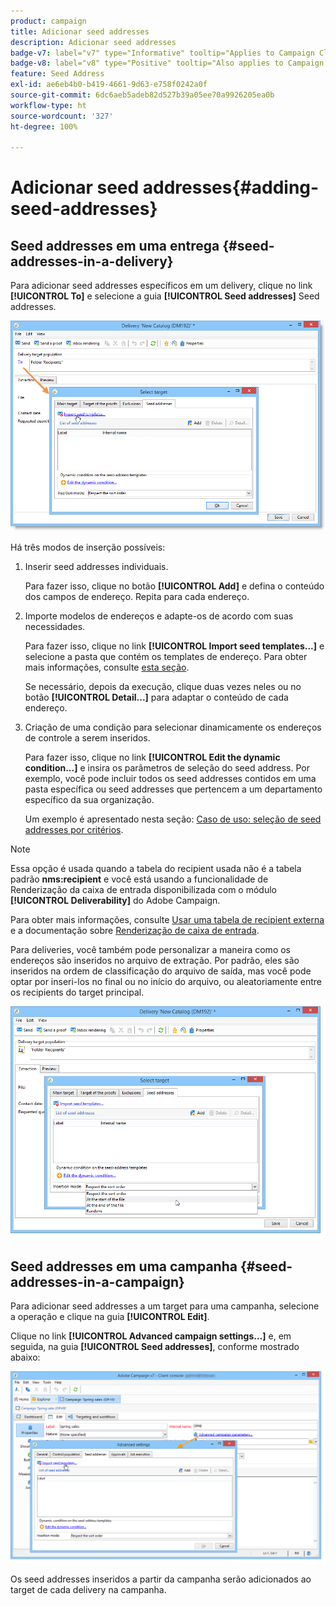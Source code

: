 ```yaml
---
product: campaign
title: Adicionar seed addresses
description: Adicionar seed addresses
badge-v7: label="v7" type="Informative" tooltip="Applies to Campaign Classic v7"
badge-v8: label="v8" type="Positive" tooltip="Also applies to Campaign v8"
feature: Seed Address
exl-id: ae6eb4b0-b419-4661-9d63-e758f0242a0f
source-git-commit: 6dc6aeb5adeb82d527b39a05ee70a9926205ea0b
workflow-type: ht
source-wordcount: '327'
ht-degree: 100%

---
```


# Adicionar seed addresses{#adding-seed-addresses}



## Seed addresses em uma entrega {#seed-addresses-in-a-delivery}

Para adicionar seed addresses específicos em um delivery, clique no link **[!UICONTROL To]** e selecione a guia **[!UICONTROL Seed addresses]** Seed addresses.

![](assets/s_ncs_user_edit_del_addresses_tab.png)

Há três modos de inserção possíveis:

1. Inserir seed addresses individuais.

   Para fazer isso, clique no botão **[!UICONTROL Add]** e defina o conteúdo dos campos de endereço. Repita para cada endereço.

1. Importe modelos de endereços e adapte-os de acordo com suas necessidades.

   Para fazer isso, clique no link **[!UICONTROL Import seed templates...]** e selecione a pasta que contém os templates de endereço. Para obter mais informações, consulte [esta seção](creating-seed-addresses.md#creating-seed-address-templates).

   Se necessário, depois da execução, clique duas vezes neles ou no botão **[!UICONTROL Detail...]** para adaptar o conteúdo de cada endereço.

1. Criação de uma condição para selecionar dinamicamente os endereços de controle a serem inseridos.

   Para fazer isso, clique no link **[!UICONTROL Edit the dynamic condition...]** e insira os parâmetros de seleção do seed address. Por exemplo, você pode incluir todos os seed addresses contidos em uma pasta específica ou seed addresses que pertencem a um departamento específico da sua organização.

   Um exemplo é apresentado nesta seção: [Caso de uso: seleção de seed addresses por critérios](use-case--selecting-seed-addresses-on-criteria.md).

>[!NOTE]
>
>Essa opção é usada quando a tabela do recipient usada não é a tabela padrão **nms:recipient** e você está usando a funcionalidade de Renderização da caixa de entrada disponibilizada com o módulo **[!UICONTROL Deliverability]** do Adobe Campaign.
>
>Para obter mais informações, consulte [Usar uma tabela de recipient externa](using-an-external-recipient-table.md) e a documentação sobre [Renderização de caixa de entrada](inbox-rendering.md).

Para deliveries, você também pode personalizar a maneira como os endereços são inseridos no arquivo de extração. Por padrão, eles são inseridos na ordem de classificação do arquivo de saída, mas você pode optar por inseri-los no final ou no início do arquivo, ou aleatoriamente entre os recipients do target principal.

![](assets/s_ncs_user_edit_del_addresses_sort.png)

## Seed addresses em uma campanha {#seed-addresses-in-a-campaign}

Para adicionar seed addresses a um target para uma campanha, selecione a operação e clique na guia **[!UICONTROL Edit]**.

Clique no link **[!UICONTROL Advanced campaign settings...]** e, em seguida, na guia **[!UICONTROL Seed addresses]**, conforme mostrado abaixo:

![](assets/s_ncs_user_edit_op_addresses_tab.png)

Os seed addresses inseridos a partir da campanha serão adicionados ao target de cada delivery na campanha.
